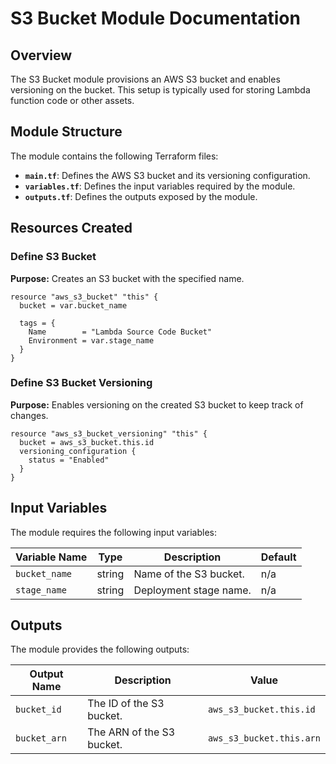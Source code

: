 # S3 Bucket Module Documentation

## Overview

The S3 Bucket module provisions an AWS S3 bucket and enables versioning on the bucket. This setup is typically used for storing Lambda function code or other assets.

## Module Structure

The module contains the following Terraform files:
- **`main.tf`**: Defines the AWS S3 bucket and its versioning configuration.
- **`variables.tf`**: Defines the input variables required by the module.
- **`outputs.tf`**: Defines the outputs exposed by the module.

## Resources Created

### Define S3 Bucket
**Purpose:** Creates an S3 bucket with the specified name.
```hcl
resource "aws_s3_bucket" "this" {
  bucket = var.bucket_name

  tags = {
    Name        = "Lambda Source Code Bucket"
    Environment = var.stage_name
  }
}
```

### Define S3 Bucket Versioning
**Purpose:** Enables versioning on the created S3 bucket to keep track of changes.
```hcl
resource "aws_s3_bucket_versioning" "this" {
  bucket = aws_s3_bucket.this.id
  versioning_configuration {
    status = "Enabled"
  }
}
```

## Input Variables

The module requires the following input variables:

| Variable Name | Type   | Description                  | Default |
|---------------|--------|------------------------------|---------|
| `bucket_name` | string | Name of the S3 bucket.       | n/a     |
| `stage_name`  | string | Deployment stage name.       | n/a     |

## Outputs

The module provides the following outputs:

| Output Name | Description                      | Value                       |
|-------------|----------------------------------|-----------------------------|
| `bucket_id` | The ID of the S3 bucket.         | `aws_s3_bucket.this.id`     |
| `bucket_arn`| The ARN of the S3 bucket.        | `aws_s3_bucket.this.arn`    |
